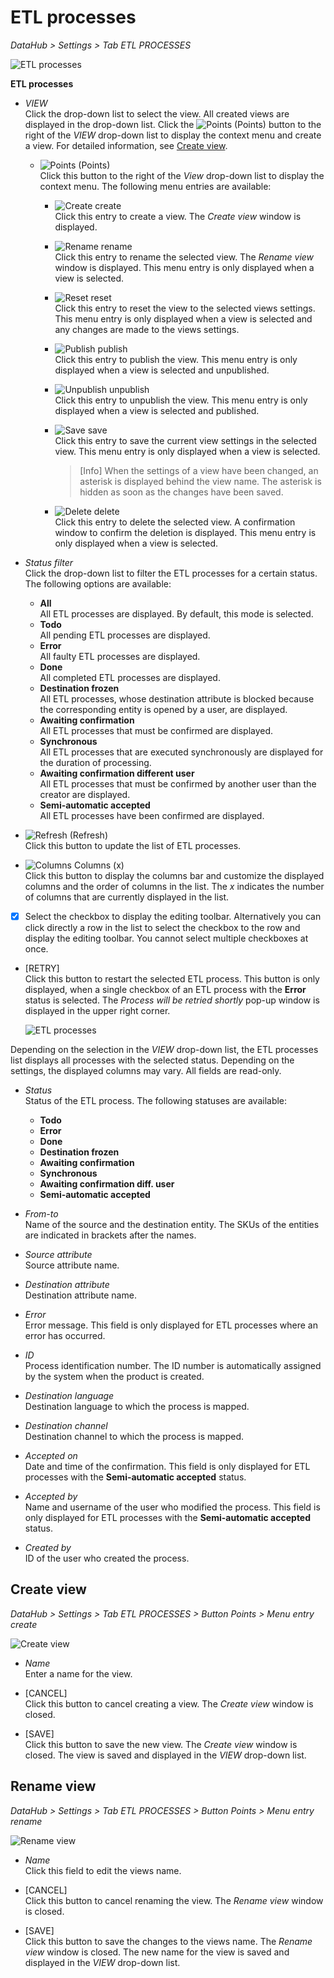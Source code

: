 # ETL processes

*DataHub > Settings > Tab ETL PROCESSES*

![ETL processes](../../Assets/Screenshots/DataHub/Settings/ETLProcesses/ETLProcesses.png "[ETL processes]")

**ETL processes**

- *VIEW*  
  Click the drop-down list to select the view. All created views are displayed in the drop-down list. Click the ![Points](../../Assets/Icons/Points01.png "[Points]") (Points) button to the right of the *VIEW* drop-down list to display the context menu and create a view. For detailed information, see [Create view](#create-view).

  - ![Points](../../Assets/Icons/Points01.png "[Points]") (Points)      
    Click this button to the right of the *View* drop-down list to display the context menu. The following menu entries are available:

    - ![Create](../../Assets/Icons/Plus06.png "[Create]") create  
      Click this entry to create a view. The *Create view* window is displayed.

    - ![Rename](../../Assets/Icons/Edit02.png "[Rename]") rename  
      Click this entry to rename the selected view. The *Rename view* window is displayed. This menu entry is only displayed when a view is selected.

    - ![Reset](../../Assets/Icons/Reset.png "[Reset]") reset  
      Click this entry to reset the view to the selected views settings. This menu entry is only displayed when a view is selected and any changes are made to the views settings.

    - ![Publish](../../Assets/Icons/Publish.png "[Publish]") publish  
      Click this entry to publish the view. This menu entry is only displayed when a view is selected and unpublished.

    - ![Unpublish](../../Assets/Icons/Unpublish.png "[Unpublish]") unpublish  
      Click this entry to unpublish the view. This menu entry is only displayed when a view is selected and published.

    - ![Save](../../Assets/Icons/Save.png "[Save]") save  
      Click this entry to save the current view settings in the selected view. This menu entry is only displayed when a view is selected.

      > [Info] When the settings of a view have been changed, an asterisk is displayed behind the view name. The asterisk is hidden as soon as the changes have been saved.

    - ![Delete](../../Assets/Icons/Trash01.png "[Delete]") delete  
      Click this entry to delete the selected view. A confirmation window to confirm the deletion is displayed. This menu entry is only displayed when a view is selected.


- *Status filter*   
  Click the drop-down list to filter the ETL processes for a certain status. The following options are available:
  - **All**   
    All ETL processes are displayed. By default, this mode is selected.
  - **Todo**   
    All pending ETL processes are displayed.
  - **Error**   
    All faulty ETL processes are displayed.
  - **Done**   
    All completed ETL processes are displayed.
  - **Destination frozen**   
    All ETL processes, whose destination attribute is blocked because the corresponding entity is opened by a user, are displayed.
  - **Awaiting confirmation**   
    All ETL processes that must be confirmed are displayed.
  - **Synchronous**   
    All ETL processes that are executed synchronously are displayed for the duration of processing.
  - **Awaiting confirmation different user**   
    All ETL processes that must be confirmed by another user than the creator are displayed.
  - **Semi-automatic accepted**   
    All ETL processes have been confirmed are displayed.   


- ![Refresh](../../Assets/Icons/Refresh01.png "[Refresh]") (Refresh)   
  Click this button to update the list of ETL processes.

- ![Columns](../../Assets/Icons/Columns.png "[Columns]") Columns (x)   
  Click this button to display the columns bar and customize the displayed columns and the order of columns in the list. The *x* indicates the number of columns that are currently displayed in the list.

- [x]     
  Select the checkbox to display the editing toolbar. Alternatively you can click directly a row in the list to select the checkbox to the row and display the editing toolbar. You cannot select multiple checkboxes at once.

  [comment]: <> (Leere Toolbar außer bei error - ist das richtig?)

- [RETRY]   
  Click this button to restart the selected ETL process. This button is only displayed, when a single checkbox of an ETL process with the **Error** status is selected. The *Process will be retried shortly* pop-up window is displayed in the upper right corner.

  ![ETL processes](../../Assets/Screenshots/DataHub/Settings/ETLProcesses/ProcessRetried.png "[ETL processes]")

Depending on the selection in the *VIEW* drop-down list, the ETL processes list displays all processes with the selected status. Depending on the settings, the displayed columns may vary. All fields are read-only.

- *Status*   
  Status of the ETL process. The following statuses are available:
  - **Todo**
  - **Error**
  - **Done**
  - **Destination frozen**
  - **Awaiting confirmation**
  - **Synchronous**
  - **Awaiting confirmation diff. user**
  - **Semi-automatic accepted**  


- *From-to*   
  Name of the source and the destination entity. The SKUs of the entities are indicated in brackets after the names.  

- *Source attribute*   
  Source attribute name.

- *Destination attribute*   
  Destination attribute name.

- *Error*   
  Error message. This field is only displayed for ETL processes where an error has occurred.

- *ID*   
  Process identification number. The ID number is automatically assigned by the system when the product is created.

- *Destination language*   
  Destination language to which the process is mapped.

- *Destination channel*   
  Destination channel to which the process is mapped.

- *Accepted on*   
  Date and time of the confirmation. This field is only displayed for ETL processes with the **Semi-automatic accepted** status.

- *Accepted by*   
  Name and username of the user who modified the process. This field is only displayed for ETL processes with the **Semi-automatic accepted** status.

  [comment]: <> (Stimmt das? Hatte da noch nie ne Anzeige...)

- *Created by*   
  ID of the user who created the process.

  [comment]: <> (Ganz schön umständlich, hier nur die User ID anzuzeigen - wäre es nicht einfacher, wie überall sonst auch hier den Namen und den Benutzernamen des Benutzers anzuzeigen?)


## Create view

*DataHub > Settings > Tab ETL PROCESSES > Button Points > Menu entry create*

![Create view](../../Assets/Screenshots/DataHub/Settings/ETLProcesses/CreateView.png "[Create view]")

- *Name*   
  Enter a name for the view.

- [CANCEL]   
  Click this button to cancel creating a view. The *Create view* window is closed.

- [SAVE]   
  Click this button to save the new view. The *Create view* window is closed. The view is saved and displayed in the *VIEW* drop-down list.


## Rename view

*DataHub > Settings > Tab ETL PROCESSES > Button Points > Menu entry rename*

![Rename view](../../Assets/Screenshots/DataHub/Settings/ETLProcesses/RenameView.png "[Rename view]")

- *Name*   
  Click this field to edit the views name.

- [CANCEL]   
  Click this button to cancel renaming the view. The *Rename view* window is closed.

- [SAVE]   
  Click this button to save the changes to the views name. The *Rename view* window is closed. The new name for the view is saved and displayed in the *VIEW* drop-down list.
